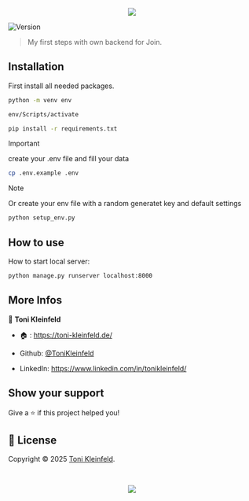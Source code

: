 <p align="center"><img src="https://capsule-render.vercel.app/api?type=waving&height=200&color=gradient&text=Backend%20Join&section=header&reversal=false&textBg=false&fontSize=70&fontAlign=50&animation=fadeIn&fontAlignY=38&descSize=0"></p>

<p>
  <img alt="Version" src="https://img.shields.io/badge/Framework-Django-lightgreen?logo=django" />
</p>

> My first steps with own backend for Join.

## Installation

First install all needed packages.

```sh
python -m venv env 

env/Scripts/activate

pip install -r requirements.txt
```

> [!IMPORTANT]
> create your .env file and fill your data

```sh
cp .env.example .env 
```

>[!NOTE]
> Or create your env file with a random generatet key and default settings

```sh
python setup_env.py
```

## How to use

How to start local server:

```sh
python manage.py runserver localhost:8000
```

## More Infos

👤 **Toni Kleinfeld**

- 🏠 : https://toni-kleinfeld.de/

- Github: [@ToniKleinfeld](https://github.com/ToniKleinfeld)

- LinkedIn: https://www.linkedin.com/in/tonikleinfeld/

## Show your support

Give a ⭐️ if this project helped you!

## 📝 License

Copyright © 2025 [Toni Kleinfeld](https://github.com/ToniKleinfeld).

<br />

<p align="center"><img src="https://capsule-render.vercel.app/api?type=waving&height=200&color=gradient&section=footer&reversal=false&textBg=false&fontSize=70&fontAlign=50&animation=fadeIn&fontAlignY=38&descSize=0"></p>
